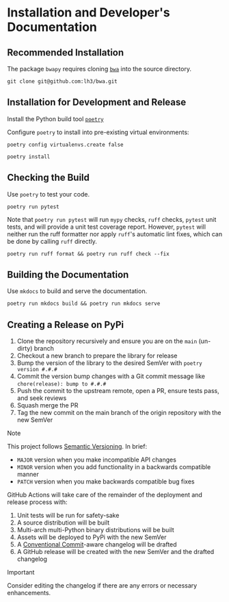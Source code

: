 # Installation and Developer's Documentation

## Recommended Installation

The package `bwapy` requires cloning [`bwa`](https://github.com/lh3/bwa) into the source directory.

```console
git clone git@github.com:lh3/bwa.git
```

## Installation for Development and Release

Install the Python build tool [`poetry`](https://python-poetry.org/docs/#installing-with-the-official-installer)

Configure `poetry` to install into pre-existing virtual environments:

```console
poetry config virtualenvs.create false
```

```console
poetry install
```

## Checking the Build

Use `poetry` to test your code.

```console
poetry run pytest
```

Note that `poetry run pytest` will run `mypy` checks, `ruff` checks, `pytest` unit tests, and will provide a unit test coverage report.
However, `pytest` will neither run the ruff formatter nor apply `ruff`'s automatic lint fixes, which can be done by calling `ruff` directly. 

```console
poetry run ruff format && poetry run ruff check --fix
```

## Building the Documentation

Use `mkdocs` to build and serve the documentation.

```console
poetry run mkdocs build && poetry run mkdocs serve
```

## Creating a Release on PyPi

1. Clone the repository recursively and ensure you are on the `main` (un-dirty) branch
2. Checkout a new branch to prepare the library for release
3. Bump the version of the library to the desired SemVer with `poetry version #.#.#`
4. Commit the version bump changes with a Git commit message like `chore(release): bump to #.#.#`
5. Push the commit to the upstream remote, open a PR, ensure tests pass, and seek reviews
6. Squash merge the PR
7. Tag the new commit on the main branch of the origin repository with the new SemVer

> [!NOTE]
> This project follows [Semantic Versioning](https://semver.org/).
> In brief:
> 
> * `MAJOR` version when you make incompatible API changes
> * `MINOR` version when you add functionality in a backwards compatible manner
> * `PATCH` version when you make backwards compatible bug fixes

GitHub Actions will take care of the remainder of the deployment and release process with:

1. Unit tests will be run for safety-sake
2. A source distribution will be built
3. Multi-arch multi-Python binary distributions will be built
4. Assets will be deployed to PyPi with the new SemVer
5. A [Conventional Commit](https://www.conventionalcommits.org/en/v1.0.0/)-aware changelog will be drafted
6. A GitHub release will be created with the new SemVer and the drafted changelog

> [!IMPORTANT]
> Consider editing the changelog if there are any errors or necessary enhancements.
